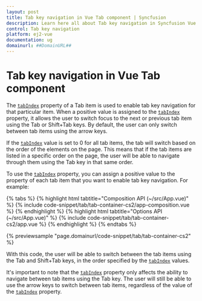 ```yaml
---
layout: post
title: Tab key navigation in Vue Tab component | Syncfusion
description: Learn here all about Tab key navigation in Syncfusion Vue Tab component of Syncfusion Essential JS 2 and more.
control: Tab key navigation 
platform: ej2-vue
documentation: ug
domainurl: ##DomainURL##
---
```


# Tab key navigation in Vue Tab component

The [`tabIndex`](https://ej2.syncfusion.com/vue/documentation/api/tab/tabItemModel/#tabindex) property of a Tab item is used to enable tab key navigation for that particular item. When a positive value is assigned to the [`tabIndex`](https://ej2.syncfusion.com/vue/documentation/api/tab/tabItemModel/#tabindex) property, it allows the user to switch focus to the next or previous tab item using the Tab or Shift+Tab keys. By default, the user can only switch between tab items using the arrow keys.

If the [`tabIndex`](https://ej2.syncfusion.com/vue/documentation/api/tab/tabItemModel/#tabindex) value is set to 0 for all tab items, the tab will switch based on the order of the elements on the page. This means that if the tab items are listed in a specific order on the page, the user will be able to navigate through them using the Tab key in that same order.

To use the [`tabIndex`](https://ej2.syncfusion.com/vue/documentation/api/tab/tabItemModel/#tabindex) property, you can assign a positive value to the property of each tab item that you want to enable tab key navigation. For example:

{% tabs %}
{% highlight html tabtitle="Composition API (~/src/App.vue)" %}
{% include code-snippet/tab/tab-container-cs2/app-composition.vue %}
{% endhighlight %}
{% highlight html tabtitle="Options API (~/src/App.vue)" %}
{% include code-snippet/tab/tab-container-cs2/app.vue %}
{% endhighlight %}
{% endtabs %}
        
{% previewsample "page.domainurl/code-snippet/tab/tab-container-cs2" %}

With this code, the user will be able to switch between the tab items using the Tab and Shift+Tab keys, in the order specified by the [`tabIndex`](https://ej2.syncfusion.com/vue/documentation/api/tab/tabItemModel/#tabindex) values.

It's important to note that the [`tabIndex`](https://ej2.syncfusion.com/vue/documentation/api/tab/tabItemModel/#tabindex) property only affects the ability to navigate between tab items using the Tab key. The user will still be able to use the arrow keys to switch between tab items, regardless of the value of the [`tabIndex`](https://ej2.syncfusion.com/vue/documentation/api/tab/tabItemModel/#tabindex) property.